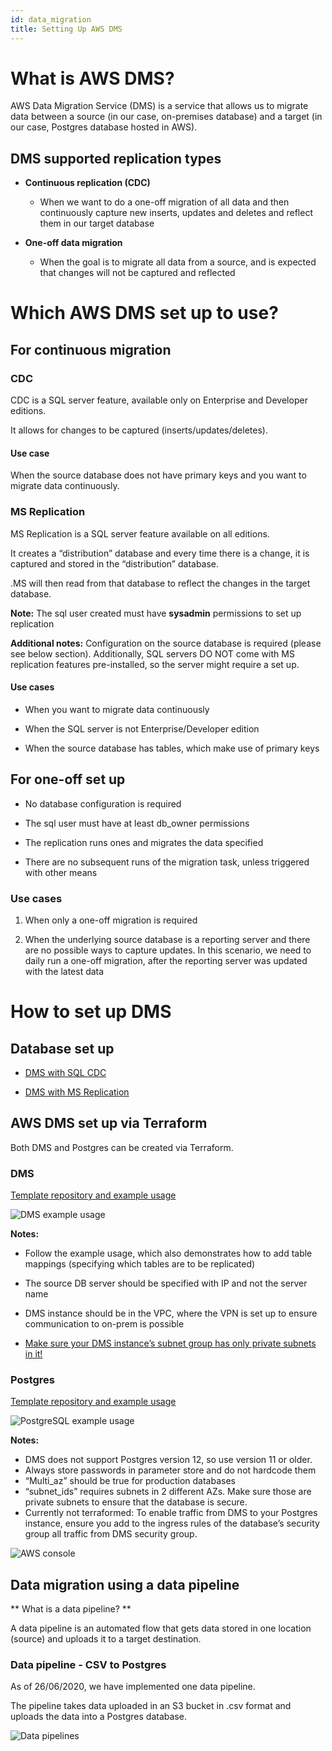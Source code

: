```yaml
---
id: data_migration
title: Setting Up AWS DMS
---
```


# What is AWS DMS?

AWS Data Migration Service (DMS) is a service that allows us to migrate data between a source (in our case, on-premises database) and a target (in our case, Postgres database hosted in AWS).

## DMS supported replication types

- **Continuous replication (CDC)**
  * When we want to do a one-off migration of all data and then continuously capture new inserts, updates and deletes and reflect them in our target database

- **One-off data migration**
  * When the goal is to migrate all data from a source, and is expected that changes will not be captured and reflected


# Which AWS DMS set up to use?

## For continuous migration

### CDC

CDC is a SQL server feature, available only on Enterprise and Developer editions.

It allows for changes to be captured (inserts/updates/deletes).

#### Use case

When the source database does not have primary keys and you want to migrate data continuously.

### MS Replication

MS Replication is a SQL server feature available on all editions.

It creates a “distribution” database and every time there is a change, it is captured and stored in the “distribution” database.

.MS will then read from that database to reflect the changes in the target database.

**Note:** The sql user created must have **sysadmin** permissions to set up replication

**Additional notes:** Configuration on the source database is required (please see below section). Additionally, SQL servers DO NOT come with MS replication features pre-installed, so the server might require a set up.

#### Use cases

- When you want to migrate data continuously

- When the SQL server is not Enterprise/Developer edition

- When the source database has tables, which make use of primary keys

## For one-off set up

  -  No database configuration is required

  - The sql user must have at least db_owner permissions

  - The replication runs ones and migrates the data specified

  - There are no subsequent runs of the migration task, unless triggered with other means

###  Use cases

  1. When only a one-off migration is required

  2. When the underlying source database is a reporting server and there are no possible ways to capture updates. In this scenario, we need to daily run a one-off migration, after the reporting server was updated with the latest data


# How to set up DMS

## Database set up

- [DMS with SQL CDC](https://docs.google.com/document/d/1EaZ-a8ejQwWQ40OGDGobxhTqtxXvtX9Ydk5mTFASUMo/edit)

- [DMS with MS Replication](https://docs.google.com/document/d/14kNirloRWXCnla08brXiTihCMIm24chygc1lGUjNVbE/edit?usp=sharing)

## AWS DMS set up via Terraform

Both DMS and Postgres can be created via Terraform.

### DMS

[Template repository and example usage](https://github.com/LBHackney-IT/aws-dms-terraform)


![DMS example usage](./doc-images/data_migration.png)


**Notes:**

- Follow the example usage, which also demonstrates how to add table mappings (specifying which tables are to be replicated)

- The source DB server should be specified with IP and not the server name

- DMS instance should be in the VPC, where the VPN is set up to ensure communication to on-prem is possible

- <u>  Make sure your DMS instance’s subnet group has only private subnets in it! </u>


### Postgres

[Template repository and example usage](https://github.com/LBHackney-IT/aws-hackney-common-terraform/tree/master/modules/database/postgres)

![PostgreSQL example usage](./doc-images/data2.png)

**Notes:**

 - DMS does not support Postgres version 12, so use version 11 or older.
 - Always store passwords in parameter store and do not hardcode them
 - “Multi_az” should be true for production databases
 - “subnet_ids” requires subnets in 2 different AZs. Make sure those are private subnets to ensure that the database is secure.
- Currently not terraformed: To enable traffic from DMS to your Postgres instance, ensure you add to the ingress rules of the database’s security group all traffic   from DMS security group.

![AWS console](./doc-images/data3.png)


## Data migration using a data pipeline

  ** What is a data pipeline? **

  A data pipeline is an automated flow that gets data stored in one location (source) and uploads it to a target destination.

### Data pipeline - CSV to Postgres

  As of 26/06/2020, we have implemented one data pipeline.

  The pipeline takes data uploaded in an S3 bucket in .csv format and uploads the data into a Postgres database.

  ![Data pipelines](./doc-images/data4.png)
